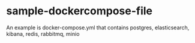 # sample-dockercompose-file

An example is docker-compose.yml that contains postgres, elasticsearch, kibana, redis, rabbitmq, minio